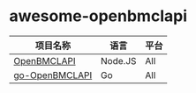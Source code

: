 # awesome-openbmclapi

| 项目名称 | 语言 | 平台 |
|---|---|---|
| [OpenBMCLAPI](https://github.com/bangbang93/openbmclapi) | Node.JS | All |
| [go-OpenBMCLAPI](https://github.com/LiterMC/go-openbmclapi) | Go | All |
